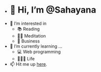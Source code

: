 - # 👋 Hi, I’m @Sahayana
- 👀 I’m interested in 
    - 📚 Reading
    - 🙏🏻 Meditation
    - 🔗 Business    
- 🌱 I’m currently learning ...
    - 💻 Web programming
    - 🚶🏻‍♂️ Life
- 📫 Hit me up [here](https://sahayana.tistory.com/).

<!---
Sahayana/Sahayana is a ✨ special ✨ repository because its `README.md` (this file) appears on your GitHub profile.
You can click the Preview link to take a look at your changes.
--->
